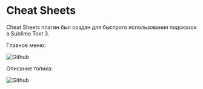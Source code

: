 # Cheat Sheets

Cheat Sheets плагин был создан для быстрого использования подсказок в Sublime Text 3.

Главное меню:

![Github](https://github.com/fahredof/cheat_sheets/blob/master/Image/main%20page.png)

Описание топика:

![Github](https://github.com/fahredof/cheat_sheets/blob/master/Image/current_topic.png)
